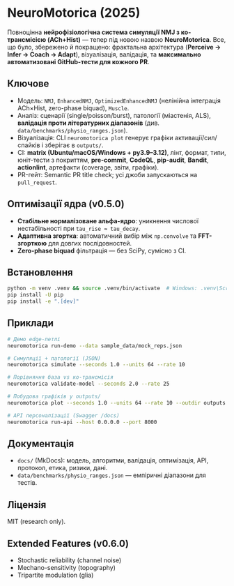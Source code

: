 # NeuroMotorica (2025)

Повноцінна **нейрофізіологічна система симуляції NMJ з ко-трансмісією (ACh+Hist)** —
тепер під новою назвою **NeuroMotorica**. Все, що було, збережено й покращено:
фрактальна архітектура (**Perceive → Infer → Coach → Adapt**), візуалізація, валідація,
та **максимально автоматизовані GitHub-тести для кожного PR**.

## Ключове
- Модель: `NMJ`, `EnhancedNMJ`, `OptimizedEnhancedNMJ` (нелінійна інтеграція ACh×Hist,
  zero-phase biquad), `Muscle`.
- Аналіз: сценарії (single/poisson/burst), патології (міастенія, ALS), **валідація проти
  літературних діапазонів** (див. `data/benchmarks/physio_ranges.json`).
- Візуалізація: CLI `neuromotorica plot` генерує графіки активації/сил/спайків і зберігає в `outputs/`.
- CI: **matrix (Ubuntu/macOS/Windows + py3.9–3.12)**, лінт, формат, типи, юніт-тести з покриттям,
  **pre-commit**, **CodeQL**, **pip-audit**, **Bandit**, **actionlint**, артефакти (coverage, звіти, графіки).
- PR-гейт: Semantic PR title check; усі джоби запускаються на `pull_request`.

## Оптимізації ядра (v0.5.0)
- **Стабільне нормалізоване альфа-ядро**: уникнення числової нестабільності при `tau_rise ≈ tau_decay`.
- **Адаптивна згортка**: автоматичний вибір між `np.convolve` та **FFT-згорткою** для довгих послідовностей.
- **Zero-phase biquad** фільтрація — без SciPy, сумісно з CI.

## Встановлення
```bash
python -m venv .venv && source .venv/bin/activate  # Windows: .venv\Scripts\activate
pip install -U pip
pip install -e ".[dev]"
```

## Приклади
```bash
# Демо edge-петлі
neuromotorica run-demo --data sample_data/mock_reps.json

# Симуляції + патології (JSON)
neuromotorica simulate --seconds 1.0 --units 64 --rate 10

# Порівняння база vs ко-трансмісія
neuromotorica validate-model --seconds 2.0 --rate 25

# Побудова графіків у outputs/
neuromotorica plot --seconds 1.0 --units 64 --rate 10 --outdir outputs

# API персоналізації (Swagger /docs)
neuromotorica run-api --host 0.0.0.0 --port 8000
```

## Документація
- `docs/` (MkDocs): модель, алгоритми, валідація, оптимізація, API, протокол, етика, ризики, дані.
- `data/benchmarks/physio_ranges.json` — емпіричні діапазони для тестів.

## Ліцензія
MIT (research only).


## Extended Features (v0.6.0)
- Stochastic reliability (channel noise)
- Mechano-sensitivity (topography)
- Tripartite modulation (glia)
